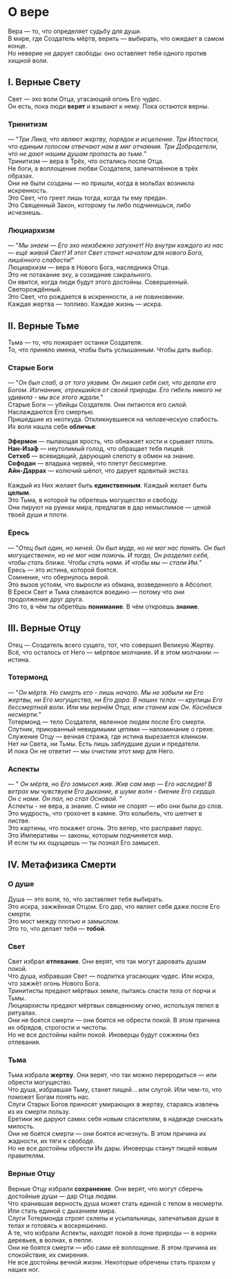 # О вере
Вера — то, что определяет судьбу для души.<br>
В мире, где Создатель мёртв, верить — выбирать, что ожидает в самом конце.<br>
Но неверие не дарует свободы: оно оставляет тебя одного против хищной воли.<br>

## I. Верные Свету
Свет — эхо воли Отца, угасающий огонь Его чудес.<br>
Он есть, пока люди **верят** и взывают к нему. Пока остаются верны.<br>

### Тринитизм
— "*Три Лика, что являют жертву, порядок и исцеление. Три Ипостаси, что единым голосом отвечают нам в миг отчаяния. Три Добродетели, что не дают нашим душам пропасть во тьме.*"
<br>
Тринитизм — вера в Трёх, что остались после Отца. <br>
Не боги, а воплощение любви Создателя, запечатлённое в трёх образах.<br>
Они не были созданы — но пришли, когда в мольбах возникла искренность.<br>
Это Свет, что греет лишь тогда, когда ты ему предан.<br>
Это Священный Закон, которому ты либо подчинишься, либо исчезнешь.<br>

### Люциархизм
— "*Мы знаем — Его эхо неизбежно затухнет! Но внутри каждого из нас — ещё живой Свет! И этот Свет станет началом для нового Бога, лишённого слабости!*"
<br>
Люциархизм — вера в Нового Бога, наследника Отца.<br>
Это не потакание эху, а созидание сакрального. <br>
Он явится, когда люди будут этого достойны. Совершенный. Светорождённый.<br>
Это Свет, что рождается в искренности, а не повиновении.<br>
Каждая жертва — топливо. Каждая жизнь — искра.<br>

## II. Верные Тьме
Тьма — то, что пожирает останки Создателя.<br>
То, что приняло имена, чтобы быть услышанным. Чтобы дать выбор.<br>

### Старые Боги
— "*Он был слаб, а от того уязвим. Он лишил себя сил, что делали его Богом. Изгнанник, отрекшийся от своей природы. Его гибель никого не удивила - мы все этого ждали.*"
<br>
Старые Боги — убийцы Создателя. Они питаются его силой. Наслаждаются Его смертью.<br>
Пришедшие из неоткуда. Откликнувшиеся на человеческую слабость.<br>
Их воля нашла себе **обличья**:<br>
<br>
**Эфермон** — пылающая ярость, что обнажает кости и срывает плоть.<br>
**Нан-Иза́ф** — неутолимый голод, что обращает тебя пищей.<br>
**Сетхе́б** — всевидящий, дарующий слепоту в обмен на знание.<br>
**Софодан** — владыка червей, что плетут бессмертие.<br>
**Айн-Даррах** — колючий шёпот, что дарует ядовитый экстаз.<br>
<br>
Каждый из Них желает быть **единственным**. Каждый желает быть **целым**.<br>
Это Тьма, в которой ты обретешь могущество и свободу.<br>
Они пируют на руинах мира, предлагая в дар немыслимое — ценой твоей души и плоти. <br>

### Ересь
— "*Отец был один, но ничей. Он был мудр, но не мог нас понять. Он был могущественен, но не мог нам помочь. И тогда, Он разделил себя, чтобы стать ближе. Чтобы стать нами. И чтобы мы — стали Им.*"
<br>
Ересь — это истина, которой боятся.<br>
Сомнение, что обернулось верой.  <br>
Это вызов устоям, что выросли из обмана, возведенного в Абсолют.<br>
В Ереси Свет и Тьма сливаются воедино — потому что они продолжение друг друга.<br>
Это то, в чём ты обретёшь **понимание**. В чём откроешь **знание**.<br>

## III. Верные Отцу
Отец — Создатель всего сущего, тот, что совершил Великую Жертву.<br>
Всё, что осталось от Него — мёртвое молчание. И в этом молчании — истина.<br>

### Тотермонд
— "*Он мёртв. Но смерть его - лишь начало. Мы не забыли ни Его жертвы, ни Его могущества, ни Его дара. В наших телах — крупицы Его бессмертной воли. Или мы вернём Отца, или станем как Он. Коснёмся несмерти.*"
<br>
Тотермонд — тело Создателя, явленное людям после Его смерти.<br>
Спутник, прикованный невидимыми цепями — напоминание о грехе.<br>
Служение Отцу — вечная стража, где истина вырезается клинком.<br>
Нет ни Света, ни Тьмы. Есть лишь заблудшие души и предатели.<br>
И пока Он не ответит — мы очистим этот мир для Него.<br>

### Аспекты
— " *Он мёртв, но Его замысел жив. Жив сам мир — Его наследие! В ветрах мы чувствуем Его дыхание, в шуме волн - биение Его сердца. Он с нами. Он пал, но стал Основой.* "
<br>
Аспекты - не вера, а знание. С ними не спорят — ибо они были до слов.<br>
Это мудрость, что грохочет в камне. Это колыбель, что шепчет в листве.<br>
Это картины, что покажет огонь. Это ветер, что расправит парус.<br>
Это Императивы — законы, которым подчиняется мир.<br>
И если ты их ощущаешь — ты познал Его замысел.<br>
## IV. Метафизика Смерти

### О душе
Душа — это воля, то, что заставляет тебя выбирать.<br>
Это искра, зажжённая Отцом. Его дар, что являет себя даже после Его смерти.<br>
Это мост между плотью и замыслом.<br>
Это то, что делает тебя — **тобой**.<br>

### Свет
Свет избрал **отпевание**. Они верят, что так могут даровать душам покой.<br>
Что душа, избравшая Свет — подпитка угасающих чудес. Или искра, что зажжёт огонь Нового Бога.<br>
Тринитисты предают мёртвых земле, пытаясь спасти тела от порчи и Тьмы.<br>
Люциархисты предают мёртвых священному огню, используя  пепел в ритуалах.<br>
Они не боятся смерти — они боятся не обрести покой. В этом причина их обрядов, строгости и чистоты.<br>
Но не все достойны найти покой. Иноверцы будут сожжены без отпевания.<br>

### Тьма
Тьма избрала **жертву**. Они верят, что так можно переродиться — или обрести могущество.<br>
Что душа, избравшая Тьму, станет пищей… или слугой. Или чем-то, что поможет Богам понять нас.<br>
Слуги Старых Богов приносят умирающих в жертву, стараясь извлечь из их смерти пользу.<br>
Еретики же даруют самих себя новым спасителям, в надежде снискать милость.<br>
Они не боятся смерти — они боятся исчезнуть. В этом причина их жадности, их тяги к свободе.<br>
Но не все достойны обрести Их дары. Иноверцы станут пищей новым правителям.<br>

### Верные Отцу
Верные Отцу избрали **сохранение**. Они верят, что могут сберечь достойные души — дар Отца людям.<br>
Что хранившая верность душа может стать единой с телом в несмерти. Или стать единой с дыханием мира.<br>
Слуги Тотермонда строят склепы и усыпальницы, запечатывая души в телах и готовясь к воскрешению.<br>
А те, что избрали Аспекты, находят покой в лоне природы — в корнях деревьев, в волнах, в пепле.<br>
Они не боятся смерти — ибо сами её воплощение. В этом причина их спокойствия, их смирения.<br>
Не все достойны вечной жизни. Некоторые обречены стать прахом у наших ног.<br>